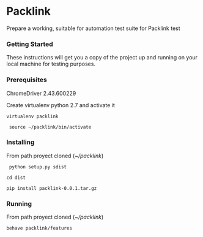 # Packlink
Prepare a working, suitable for automation test suite for Packlink test

### Getting Started
These instructions will get you a copy of the project up and running on your local machine for testing purposes. 

### Prerequisites
ChromeDriver 2.43.600229

Create virtualenv python 2.7 and activate it

`virtualenv packlink  `

` source ~/packlink/bin/activate`


### Installing
From path proyect cloned (*~/packlink*)

` python setup.py sdist`
  
` cd dist `

` pip install packlink-0.0.1.tar.gz `

### Running 
From path proyect cloned (*~/packlink*)

`behave packlink/features`
